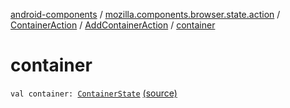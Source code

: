 [android-components](../../../index.md) / [mozilla.components.browser.state.action](../../index.md) / [ContainerAction](../index.md) / [AddContainerAction](index.md) / [container](./container.md)

# container

`val container: `[`ContainerState`](../../../mozilla.components.browser.state.state/-container-state/index.md) [(source)](https://github.com/mozilla-mobile/android-components/blob/master/components/browser/state/src/main/java/mozilla/components/browser/state/action/BrowserAction.kt#L749)